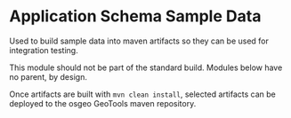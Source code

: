 # Application Schema Sample Data

Used to build sample data into maven artifacts so they can be used
for integration testing.

This module should not be part of the standard build.
Modules below have no parent, by design.

Once artifacts are built with ``mvn clean install``, selected
artifacts can be deployed to the osgeo GeoTools maven repository.